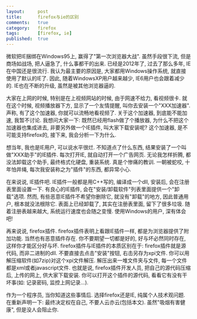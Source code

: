 ```yaml
---
layout:     post
title:      firefox与ie的区别
comments:   true
category:   firefox
tags:       [firefox, ie]
published:  true
---
```


微软把IE捆绑在Windows95上, 赢得了"第一次浏览器大战".  虽然手段很下流, 但是商场如战场, 把人逼急了, 什么事都干的出来.
已经是2012年了, 过去了那么多年, IE在中国还是很流行.  我认为最主要的原因是, 大家都用Windows操作系统, 就直接使用了默认的IE了.
因此, 随着WindowsXP用户越来越少, IE6用户也会跟着减少的. IE也在不断的升级, 虽然是被其他浏览器逼的.

大家在上网的时候, 特别是在上视频网站的时候, 由于网速不给力, 看视频很卡.
就在这个时候, 视频播放器下方, 显示了一个友情提醒, 叫你去安装一个"XXX加速器".
声称, 有了这个加速器, 你就可以流畅地看视频了.  关于这个加速器, 到底能不能加速, 我暂不讨论.
我想问大家一下: 既然已经用flash做了个播放器, 为什么不把这个加速器也集成进去,
非要另外做一个IE插件, 叫大家下载安装呢?
这个加速器, 是不可能支持firefox的, 接下来, 我会分析一下为什么.

想当年, 我也是IE用户, 可以说水平很烂. 不知道点了什么东西, 结果安装了一个叫做"XXX助手"的IE插件.
每次打开IE, 就自动打开一个广告网页. 无论我怎样折腾, 都没法卸载这个助手, 最终格式化硬盘, 重装系统.
真是个惨痛的教训. 一朝被蛇咬, 十年怕井绳, 每次我安装称之为"插件"的东西, 都异常小心.

在来说说, IE插件吧. IE插件一般都是用C++写的, 编译成一个dll, 安装后, 会在注册表里面设置一下.
有良心的IE插件, 会在"安装/卸载软件"列表里面提供一个"卸载"选项.
然而, 有些恶意IE插件不希望你删除它, 就没有"卸载"的地方, 因此普通用户, 根本就没法根除它.
表面上已经卸载了, 其实在注册表里面, 留下了很多垃圾.
随着注册表越来越大, 系统运行速度也会随之变慢. 使用Windows的用户, 深有体会吧!

再来说说, firefox插件. firefox插件表明上看跟IE插件一样, 都是为浏览器提供了附加功能.
当然也有恶意插件存在. 你不要期望一切都是好的, 好与坏必然同时存在, 这样你才能区分好与坏.
firefox插件与IE插件的本质区别在于: firefox插件就是源代码, 而非二进制的dll.
不要直接去点击"安装"按钮, 右击另存为xpi文件. 你可以用解压缩软件(如7zip)对这个xpi文件解压.
解压出来一堆文件夹与文件, 每一个文件都是xml或者javascript文件.
也就是说, firefox插件开发人员, 把自己的源代码压缩后, 上传的网上, 供大家下载安装.
你可以打开这个插件的源代码, 看看它有没有干坏事(如: 记录密码, 监控上网记录...).

作为一个程序员, 当你知道这些事情后. 选择firefox还是IE, 纯属个人技术观问题.
在重新声明一下: 最终决定权在自己, 不要人云亦云(包括本文). 虽然"吸烟有害健康", 但是没人会阻止你.
